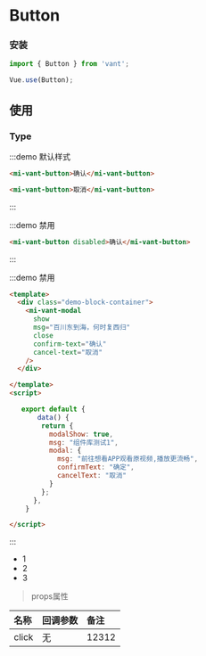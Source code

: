 # Button

### 安装



``` javascript
import { Button } from 'vant';

Vue.use(Button);
```



## 使用

### Type
:::demo 默认样式

```html
<mi-vant-button>确认</mi-vant-button>

<mi-vant-button>取消</mi-vant-button>

```
:::


:::demo 禁用

```html
<mi-vant-button disabled>确认</mi-vant-button>
```

:::


:::demo 禁用

```html
<template>
  <div class="demo-block-container">
    <mi-vant-modal
      show
      msg="百川东到海，何时复西归"
      close
      confirm-text="确认"
      cancel-text="取消"
    />
  </div>

</template>
<script>

   export default {
       data() {
        return {
          modalShow: true,
          msg: "组件库测试1",
          modal: {
            msg: "前往想看APP观看原视频,播放更流畅",
            confirmText: "确定",
            cancelText: "取消"
          }
        };
      },
    }

</script>
```

:::



- 1
- 2
- 3



> props属性

| 名称  | 回调参数 | 备注  |
| :---- | :------- | :---- |
| click | 无       | 12312 |
